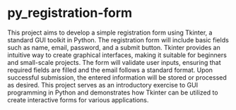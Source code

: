 # py_registration-form
This project aims to develop a simple registration form using Tkinter, a standard GUI toolkit in Python. The registration form will include basic fields such as name, email, password, and a submit button. Tkinter provides an intuitive way to create graphical interfaces, making it suitable for beginners and small-scale projects. The form will validate user inputs, ensuring that required fields are filled and the email follows a standard format. Upon successful submission, the entered information will be stored or processed as desired. This project serves as an introductory exercise to GUI programming in Python and demonstrates how Tkinter can be utilized to create interactive forms for various applications.
